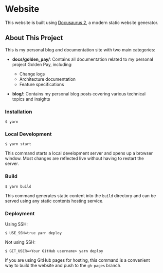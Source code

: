 # Website

This website is built using [Docusaurus 2](https://docusaurus.io/), a modern static website generator.

## About This Project

This is my personal blog and documentation site with two main categories:

- **docs/golden_pay/**: Contains all documentation related to my personal project Golden Pay, including:
  - Change logs
  - Architecture documentation  
  - Feature specifications

- **blog/**: Contains my personal blog posts covering various technical topics and insights

### Installation

```
$ yarn
```

### Local Development

```
$ yarn start
```

This command starts a local development server and opens up a browser window. Most changes are reflected live without having to restart the server.

### Build

```
$ yarn build
```

This command generates static content into the `build` directory and can be served using any static contents hosting service.

### Deployment

Using SSH:

```
$ USE_SSH=true yarn deploy
```

Not using SSH:

```
$ GIT_USER=<Your GitHub username> yarn deploy
```

If you are using GitHub pages for hosting, this command is a convenient way to build the website and push to the `gh-pages` branch.
